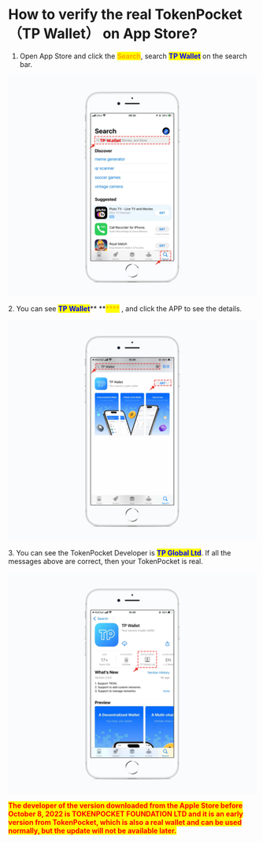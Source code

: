# How to verify the real TokenPocket（TP Wallet） on App Store?

1. Open App Store and click the <mark style="color:orange;">**Search**</mark>, search <mark style="color:blue;">**TP Wallet**</mark> on the search bar.

![](../../.gitbook/assets/5ea730c764920836c223517cefa15a4.png)



2\. You can see <mark style="color:blue;">**TP Wallet**</mark>** **<mark style="color:orange;">****</mark> , and click the APP to see the details.

![](../../.gitbook/assets/b55f8fe2e1c0741f0175aa196930c.png)

3\. You can see the TokenPocket Developer is <mark style="color:blue;">**TP Global Ltd**</mark>. If all the messages above are correct, then your TokenPocket is real.

![](../../.gitbook/assets/0672c30dc590b2829ef8f6cf1b9df33.png)

<mark style="color:red;">**The developer of the version downloaded from the Apple Store before October 8, 2022 is TOKENPOCKET FOUNDATION LTD and it is an early version from TokenPocket, which is also a real wallet and can be used normally, but the update will not be available later.**</mark>
